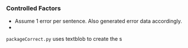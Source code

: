 


### Controlled Factors 
- Assume 1 error per sentence. Also generated error data accordingly. 
- 







```packageCorrect.py``` uses textblob to create the s
